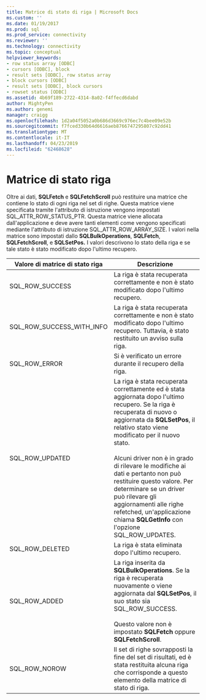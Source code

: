 ```yaml
---
title: Matrice di stato di riga | Microsoft Docs
ms.custom: ''
ms.date: 01/19/2017
ms.prod: sql
ms.prod_service: connectivity
ms.reviewer: ''
ms.technology: connectivity
ms.topic: conceptual
helpviewer_keywords:
- row status array [ODBC]
- cursors [ODBC], block
- result sets [ODBC], row status array
- block cursors [ODBC]
- result sets [ODBC], block cursors
- rowset status [ODBC]
ms.assetid: 4b69f189-2722-4314-8a02-f4ffecd6dabd
author: MightyPen
ms.author: genemi
manager: craigg
ms.openlocfilehash: 1d2a04f5052a0b686d3669c976ec7c4bee09e52b
ms.sourcegitcommit: f7fced330b64d6616aeb8766747295807c92dd41
ms.translationtype: MT
ms.contentlocale: it-IT
ms.lasthandoff: 04/23/2019
ms.locfileid: "62468628"
---
```

# <a name="row-status-array"></a>Matrice di stato riga
Oltre ai dati, **SQLFetch** e **SQLFetchScroll** può restituire una matrice che contiene lo stato di ogni riga nel set di righe. Questa matrice viene specificata tramite l'attributo di istruzione vengono impostati SQL_ATTR_ROW_STATUS_PTR. Questa matrice viene allocata dall'applicazione e deve avere tanti elementi come vengono specificati mediante l'attributo di istruzione SQL_ATTR_ROW_ARRAY_SIZE. I valori nella matrice sono impostati dallo **SQLBulkOperations**, **SQLFetch**, **SQLFetchScroll**, e **SQLSetPos.** I valori descrivono lo stato della riga e se tale stato è stato modificato dopo l'ultimo recupero.  
  
|Valore di matrice di stato riga|Descrizione|  
|----------------------------|-----------------|  
|SQL_ROW_SUCCESS|La riga è stata recuperata correttamente e non è stato modificato dopo l'ultimo recupero.|  
|SQL_ROW_SUCCESS_WITH_INFO|La riga è stata recuperata correttamente e non è stato modificato dopo l'ultimo recupero. Tuttavia, è stato restituito un avviso sulla riga.|  
|SQL_ROW_ERROR|Si è verificato un errore durante il recupero della riga.|  
|SQL_ROW_UPDATED|La riga è stata recuperata correttamente ed è stata aggiornata dopo l'ultimo recupero. Se la riga è recuperata di nuovo o aggiornata da **SQLSetPos**, il relativo stato viene modificato per il nuovo stato.<br /><br /> Alcuni driver non è in grado di rilevare le modifiche ai dati e pertanto non può restituire questo valore. Per determinare se un driver può rilevare gli aggiornamenti alle righe refetched, un'applicazione chiama **SQLGetInfo** con l'opzione SQL_ROW_UPDATES.|  
|SQL_ROW_DELETED|La riga è stata eliminata dopo l'ultimo recupero.|  
|SQL_ROW_ADDED|La riga inserita da **SQLBulkOperations**. Se la riga è recuperata nuovamente o viene aggiornata dal **SQLSetPos**, il suo stato sia SQL_ROW_SUCCESS.<br /><br /> Questo valore non è impostato **SQLFetch** oppure **SQLFetchScroll**.|  
|SQL_ROW_NOROW|Il set di righe sovrapposti la fine del set di risultati, ed è stata restituita alcuna riga che corrisponde a questo elemento della matrice di stato di riga.|
